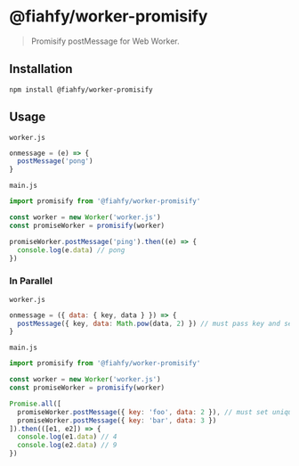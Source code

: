 # @fiahfy/worker-promisify

> Promisify postMessage for Web Worker.


## Installation
```
npm install @fiahfy/worker-promisify
```


## Usage
`worker.js`
```js
onmessage = (e) => {
  postMessage('pong')
}
```
`main.js`
```js
import promisify from '@fiahfy/worker-promisify'

const worker = new Worker('worker.js')
const promiseWorker = promisify(worker)

promiseWorker.postMessage('ping').then((e) => {
  console.log(e.data) // pong
})
```

### In Parallel
`worker.js`
```js
onmessage = ({ data: { key, data } }) => {
  postMessage({ key, data: Math.pow(data, 2) }) // must pass key and set return value to data
}
```
`main.js`
```js
import promisify from '@fiahfy/worker-promisify'

const worker = new Worker('worker.js')
const promiseWorker = promisify(worker)

Promise.all([
  promiseWorker.postMessage({ key: 'foo', data: 2 }), // must set unique keys
  promiseWorker.postMessage({ key: 'bar', data: 3 })
]).then(([e1, e2]) => {
  console.log(e1.data) // 4
  console.log(e2.data) // 9
})
```
